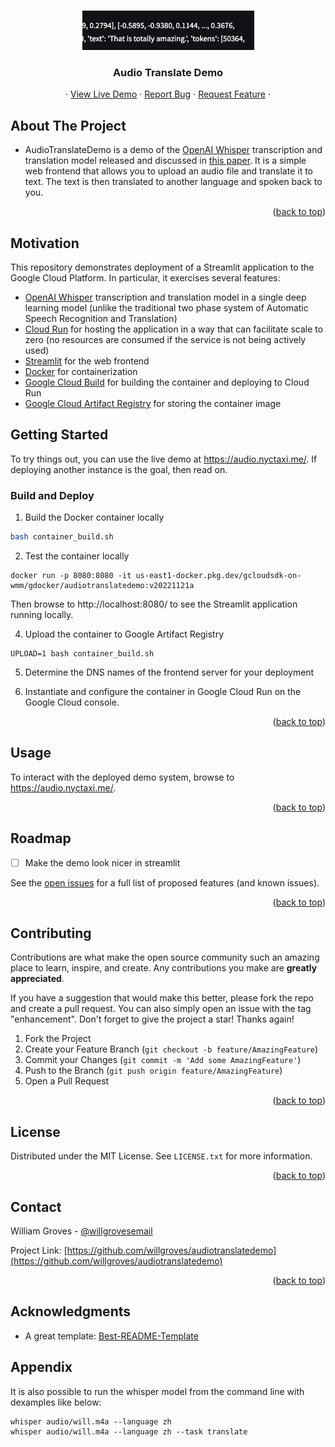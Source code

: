 
<!-- Improved compatibility of back to top link: See: https://github.com/othneildrew/Best-README-Template/pull/73 -->
<a name="readme-top"></a>
<!--
*** Thanks for checking out the Best-README-Template. If you have a suggestion
*** that would make this better, please fork the repo and create a pull request
*** or simply open an issue with the tag "enhancement".
*** Don't forget to give the project a star!
*** Thanks again! Now go create something AMAZING! :D
-->



<!-- PROJECT SHIELDS -->
<!--
*** I'm using markdown "reference style" links for readability.
*** Reference links are enclosed in brackets [ ] instead of parentheses ( ).
*** See the bottom of this document for the declaration of the reference variables
*** for contributors-url, forks-url, etc. This is an optional, concise syntax you may use.
*** https://www.markdownguide.org/basic-syntax/#reference-style-links
-->


<!-- PROJECT LOGO -->
<br />
<div align="center">
  <a href="https://github.com/github_username/repo_name">
    <img src="image.png" alt="Logo">
  </a>

<h3 align="center">Audio Translate Demo</h3>

  <p align="center">
 ·
    <a href="https://audio.nyctaxi.me/">View Live Demo</a>
    ·
    <a href="https://github.com/willgroves/AudioTranslateDemo/issues">Report Bug</a>
    ·
    <a href="https://github.com/willgroves/AudioTranslateDemo/issues">Request Feature</a>
·
  </p>
</div>

<!-- ABOUT THE PROJECT -->
## About The Project

* AudioTranslateDemo is a demo of the [OpenAI Whisper](https://github.com/openai/whisper) transcription and translation model released and discussed in [this paper](https://cdn.openai.com/papers/whisper.pdf). It is a simple web frontend that allows you to upload an audio file and translate it to text. The text is then translated to another language and spoken back to you.
<p align="right">(<a href="#readme-top">back to top</a>)</p>

<!-- GETTING STARTED -->
## Motivation

This repository demonstrates deployment of a Streamlit application to the Google Cloud Platform. In particular, it exercises several features:
* [OpenAI Whisper]() transcription and translation model in a single deep learning model (unlike the traditional two phase system of Automatic Speech Recognition and Translation)
* [Cloud Run](https://cloud.google.com/run) for hosting the application in a way that can facilitate scale to zero (no resources are consumed if the service is not being actively used)
* [Streamlit](https://streamlit.io/) for the web frontend
* [Docker](https://www.docker.com/) for containerization
* [Google Cloud Build](https://cloud.google.com/build) for building the container and deploying to Cloud Run
* [Google Cloud Artifact Registry](https://cloud.google.com/artifact-registry) for storing the container image

## Getting Started

To try things out, you can use the live demo at https://audio.nyctaxi.me/. If deploying another instance is the goal, then read on.


### Build and Deploy

1. Build the Docker container locally
```sh 
bash container_build.sh
```
2. Test the container locally
```shell
docker run -p 8080:8080 -it us-east1-docker.pkg.dev/gcloudsdk-on-wmm/gdocker/audiotranslatedemo:v20221121a
```
Then browse to http://localhost:8080/ to see the Streamlit application running locally.

4. Upload the container to Google Artifact Registry
```shell
UPLOAD=1 bash container_build.sh
```
5. Determine the DNS names of the frontend server for your deployment

6. Instantiate and configure the container in Google Cloud Run on the Google Cloud console.

<p align="right">(<a href="#readme-top">back to top</a>)</p>

<!-- USAGE EXAMPLES -->
## Usage

To interact with the deployed demo system, browse to https://audio.nyctaxi.me/.

<p align="right">(<a href="#readme-top">back to top</a>)</p>


<!-- ROADMAP -->
## Roadmap

- [ ] Make the demo look nicer in streamlit

See the [open issues](https://github.com/willgroves/audiotranslateui/issues) for a full list of proposed features (and known issues).

<p align="right">(<a href="#readme-top">back to top</a>)</p>


<!-- CONTRIBUTING -->
## Contributing

Contributions are what make the open source community such an amazing place to learn, inspire, and create. Any contributions you make are **greatly appreciated**.

If you have a suggestion that would make this better, please fork the repo and create a pull request. You can also simply open an issue with the tag "enhancement".
Don't forget to give the project a star! Thanks again!

1. Fork the Project
2. Create your Feature Branch (`git checkout -b feature/AmazingFeature`)
3. Commit your Changes (`git commit -m 'Add some AmazingFeature'`)
4. Push to the Branch (`git push origin feature/AmazingFeature`)
5. Open a Pull Request

<p align="right">(<a href="#readme-top">back to top</a>)</p>



<!-- LICENSE -->
## License

Distributed under the MIT License. See `LICENSE.txt` for more information.

<p align="right">(<a href="#readme-top">back to top</a>)</p>



<!-- CONTACT -->
## Contact

William Groves - [@willgrovesemail](https://twitter.com/willgrovesemail)

Project Link: [https://github.com/willgroves/audiotranslatedemo](https://github.com/willgroves/audiotranslatedemo)

<p align="right">(<a href="#readme-top">back to top</a>)</p>

## Acknowledgments
* A great template: [Best-README-Template](https://github.com/othneildrew/Best-README-Template)

## Appendix

It is also possible to run the whisper model from the command line with dexamples like below:
```shell 
whisper audio/will.m4a --language zh
whisper audio/will.m4a --language zh --task translate
```

